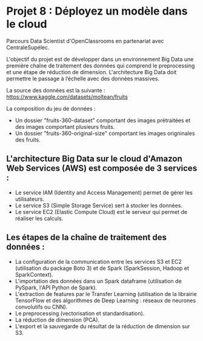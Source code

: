 # Projet 8 : Déployez un modèle dans le cloud

Parcours Data Scientist d'OpenClassrooms en partenariat avec CentraleSupélec.

L'objectif du projet est de développer dans un environnement Big Data une première chaîne de traitement des données qui comprend le preprocessing et une étape de réduction de dimension. L'architecture Big Data doit permettre le passage à l’échelle avec des données massives.

La source des données est la suivante : https://www.kaggle.com/datasets/moltean/fruits

La composition du jeu de données :
- Un dossier "fruits-360-dataset" comportant des images prétraitées et des images comportant plusieurs fruits.
- Un dossier "fruits-360-original-size" comportant les images origninales des fruits.


## L'architecture Big Data sur le cloud d'Amazon Web Services (AWS) est composée de 3 services :
- Le service IAM (Identity and Access Management) permet de gérer les utilisateurs.
- Le service S3 (Simple Storage Service) sert à stocker les données.
- Le service EC2 (Elastic Compute Cloud) est le serveur qui permet de réaliser les calculs.


## Les étapes de la chaîne de traitement des données :
- La configuration de la communication entre les services S3 et EC2 (utilisation du package Boto 3) et de Spark (SparkSession, Hadoop et SparkContext).
- L'importation des données dans un Spark dataframe (utilisation de PySpark, l'API Python de Spark).
- L'extraction de features par le Transfer Learning (utilisation de la librairie TensorFlow et des algorithmes de Deep Learning : réseaux de neurones convolutifs ou CNN).
- Le preprocessing (vectorisation et standardisation).
- La réduction de dimension (PCA).
- L'export et la sauvegarde du résultat de la réduction de dimension sur S3.

